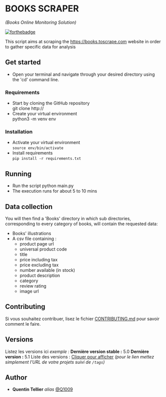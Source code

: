 # BOOKS SCRAPER
*(Books Online Monitoring Solution)*

[![forthebadge](https://forthebadge.com/images/badges/made-with-python.svg)](http://forthebadge.com)

This script aims at scraping the <https://books.toscrape.com> website in order to gather specific data for analysis

## Get started

- Open your terminal and navigate through your desired directory using the 'cd' command line.

### Requirements

- Start by cloning the GitHub repository  
git clone http://
- Create your virtual environment  
python3 -m venv env

### Installation

- Activate your virtual environment  
`source env/bin/activate`  
- Install requirements  
`pip install -r requirements.txt`  

## Running

- Run the script
python main.py
- The execution runs for about 5 to 10 mins

## Data collection

You will then find a 'Books' directory in which sub directories, corresponding to every category of books, will contain the requested data:

- Books' illustrations
- A csv file containing :
    - product page url
    - universal product code
    - title
    - price including tax
    - price excluding tax
    - number available (in stock)
    - product description
    - category
    - review rating
    - image url

## Contributing

Si vous souhaitez contribuer, lisez le fichier [CONTRIBUTING.md](https://example.org) pour savoir comment le faire.

## Versions
Listez les versions ici 
_exemple :_
**Dernière version stable :** 5.0
**Dernière version :** 5.1
Liste des versions : [Cliquer pour afficher](https://github.com/your/project-name/tags)
_(pour le lien mettez simplement l'URL de votre projets suivi de ``/tags``)_

## Author

- **Quentin Tellier** _alias_ [@Q1009](https://github.com/Q1009)
